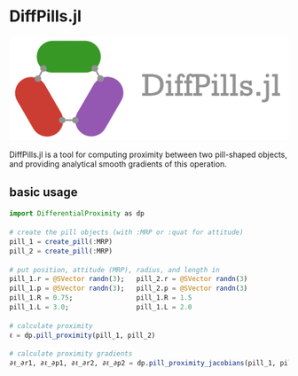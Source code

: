 # DiffPills.jl

<p align="center">
  <img width="600" src="https://github.com/kevin-tracy/DiffPills.jl/blob/master/extras/images/diff_pills_logo.png">
</p>

DiffPills.jl is a tool for computing proximity between two pill-shaped objects, and providing analytical smooth gradients of this operation.

## basic usage

```julia
import DifferentialProximity as dp

# create the pill objects (with :MRP or :quat for attitude)
pill_1 = create_pill(:MRP)
pill_2 = create_pill(:MRP)

# put position, attitude (MRP), radius, and length in
pill_1.r = @SVector randn(3);   pill_2.r = @SVector randn(3)
pill_1.p = @SVector randn(3);   pill_2.p = @SVector randn(3)
pill_1.R = 0.75;                pill_1.R = 1.5
pill_1.L = 3.0;                 pill_1.L = 2.0

# calculate proximity
ℓ = dp.pill_proximity(pill_1, pill_2)

# calculate proximity gradients
∂ℓ_∂r1, ∂ℓ_∂p1, ∂ℓ_∂r2, ∂ℓ_∂p2 = dp.pill_proximity_jacobians(pill_1, pill_2)
```
